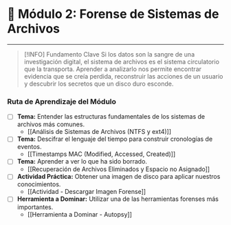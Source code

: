 # 💾 Módulo 2: Forense de Sistemas de Archivos

---

> [!INFO] Fundamento Clave
> Si los datos son la sangre de una investigación digital, el sistema de archivos es el sistema circulatorio que la transporta. Aprender a analizarlo nos permite encontrar evidencia que se creía perdida, reconstruir las acciones de un usuario y descubrir los secretos que un disco duro esconde.

### Ruta de Aprendizaje del Módulo

- [ ] **Tema:** Entender las estructuras fundamentales de los sistemas de archivos más comunes.
    - [[Análisis de Sistemas de Archivos (NTFS y ext4)]]
- [ ] **Tema:** Descifrar el lenguaje del tiempo para construir cronologías de eventos.
    - [[Timestamps MAC (Modified, Accessed, Created)]]
- [ ] **Tema:** Aprender a ver lo que ha sido borrado.
    - [[Recuperación de Archivos Eliminados y Espacio no Asignado]]
- [ ] **Actividad Práctica:** Obtener una imagen de disco para aplicar nuestros conocimientos.
    - [[Actividad - Descargar Imagen Forense]]
- [ ] **Herramienta a Dominar:** Utilizar una de las herramientas forenses más importantes.
    - [[Herramienta a Dominar - Autopsy]]
